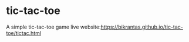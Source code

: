 # tic-tac-toe
A simple tic-tac-toe game
live website:https://bikrantas.github.io/tic-tac-toe/tictac.html
